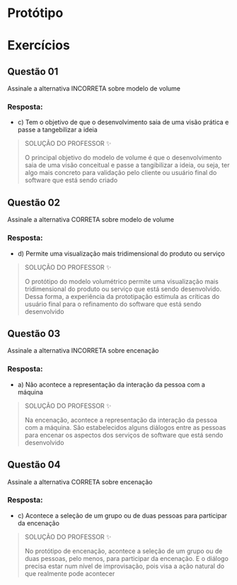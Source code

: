 # Protótipo

# Exercícios


## Questão 01
Assinale a alternativa INCORRETA sobre modelo de volume

### Resposta:
- c) Tem o objetivo de que o desenvolvimento saia de uma visão prática e passe a tangebilizar a ideia

> SOLUÇÃO DO PROFESSOR ✨
>
> O principal objetivo do modelo de volume é que o desenvolvimento saia de uma visão conceitual e passe a tangibilizar a ideia, ou seja, ter algo mais concreto para validação pelo cliente ou usuário final do software que está sendo criado


## Questão 02
Assinale a alternativa CORRETA sobre modelo de volume

### Resposta:
- d) Permite uma visualização mais tridimensional do produto ou serviço

> SOLUÇÃO DO PROFESSOR ✨
>
> O protótipo do modelo volumétrico permite uma visualização mais tridimensional do produto ou serviço que está sendo desenvolvido. Dessa forma, a experiência da prototipação estimula as críticas do usuário final para o refinamento do software que está sendo desenvolvido


## Questão 03
Assinale a alternativa INCORRETA sobre encenação

### Resposta:
- a) Não acontece a representação da interação da pessoa com a máquina

> SOLUÇÃO DO PROFESSOR ✨
>
> Na encenação, acontece a representação da interação da pessoa com a máquina. São estabelecidos alguns diálogos entre as pessoas para encenar os aspectos dos serviços de software que está sendo desenvolvido


## Questão 04
Assinale a alternativa CORRETA sobre encenação

### Resposta:
- c) Acontece a seleção de um grupo ou de duas pessoas para participar da encenação

> SOLUÇÃO DO PROFESSOR ✨
>
> No protótipo de encenação, acontece a seleção de um grupo ou de duas pessoas, pelo menos, para participar da encenação. E o diálogo precisa estar num nível de improvisação, pois visa a ação natural do que realmente pode acontecer

